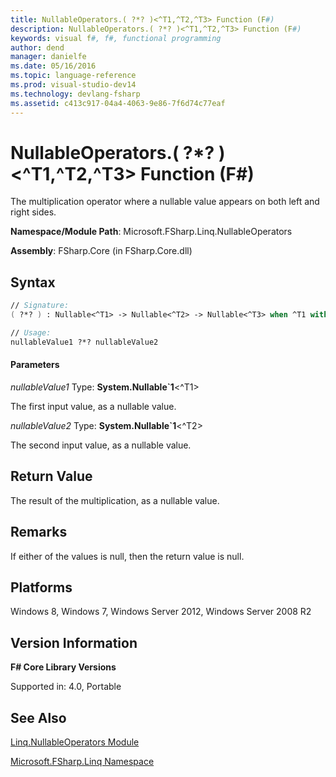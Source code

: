 ```yaml
---
title: NullableOperators.( ?*? )<^T1,^T2,^T3> Function (F#)
description: NullableOperators.( ?*? )<^T1,^T2,^T3> Function (F#)
keywords: visual f#, f#, functional programming
author: dend
manager: danielfe
ms.date: 05/16/2016
ms.topic: language-reference
ms.prod: visual-studio-dev14
ms.technology: devlang-fsharp
ms.assetid: c413c917-04a4-4063-9e86-7f6d74c77eaf
---
```


# NullableOperators.( ?*? )<^T1,^T2,^T3> Function (F#)

The multiplication operator where a nullable value appears on both left and right sides.

**Namespace/Module Path**: Microsoft.FSharp.Linq.NullableOperators

**Assembly**: FSharp.Core (in FSharp.Core.dll)


## Syntax

```fsharp
// Signature:
( ?*? ) : Nullable<^T1> -> Nullable<^T2> -> Nullable<^T3> when ^T1 with static member op_Multiply and ^T1 : (new : unit ->  ^T1) and ^T1 : struct and ^T1 :> ValueType and ^T2 with static member op_Multiply and ^T2 : (new : unit ->  ^T2) and ^T2 : struct and ^T2 :> ValueType and ^T3 : (new : unit ->  ^T3) and ^T3 : struct and ^T3 :> ValueType

// Usage:
nullableValue1 ?*? nullableValue2
```

#### Parameters
*nullableValue1*
Type: **System.Nullable&#96;1**&lt;^T1&gt;


The first input value, as a nullable value.


*nullableValue2*
Type: **System.Nullable&#96;1**&lt;^T2&gt;


The second input value, as a nullable value.

## Return Value
The result of the multiplication, as a nullable value.


## Remarks
If either of the values is null, then the return value is null.


## Platforms
Windows 8, Windows 7, Windows Server 2012, Windows Server 2008 R2


## Version Information
**F# Core Library Versions**

Supported in: 4.0, Portable

## See Also
[Linq.NullableOperators Module](Linq.NullableOperators-Module-%5BFSharp%5D.md)

[Microsoft.FSharp.Linq Namespace](Microsoft.FSharp.Linq-Namespace-%5BFSharp%5D.md)
